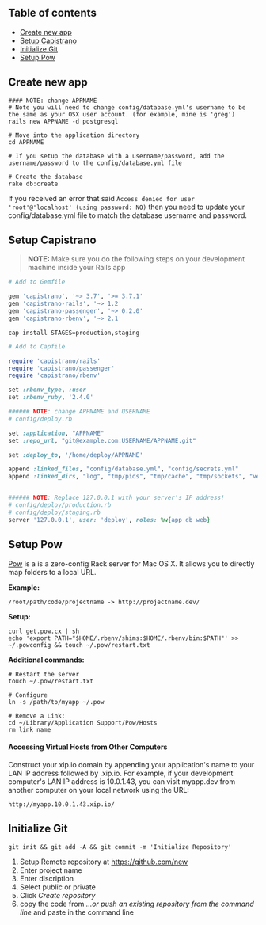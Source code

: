 ## Table of contents

- [Create new app](#create-new-app)
- [Setup Capistrano](#setup-capistrano)
- [Initialize Git](#initialize-git)
- [Setup Pow](#setup-pow)

## Create new app

```shell
#### NOTE: change APPNAME
# Note you will need to change config/database.yml's username to be the same as your OSX user account. (for example, mine is 'greg')
rails new APPNAME -d postgresql

# Move into the application directory
cd APPNAME

# If you setup the database with a username/password, add the username/password to the config/database.yml file

# Create the database
rake db:create
```

If you received an error that said `Access denied for user 'root'@'localhost' (using password: NO)` then you need to update your config/database.yml file to match the database username and password.

## Setup Capistrano

> **NOTE:** Make sure you do the following steps on your development machine inside your Rails app

```ruby
# Add to Gemfile

gem 'capistrano', '~> 3.7', '>= 3.7.1'
gem 'capistrano-rails', '~> 1.2'
gem 'capistrano-passenger', '~> 0.2.0'
gem 'capistrano-rbenv', '~> 2.1'
```

```shell
cap install STAGES=production,staging
```

```ruby
# Add to Capfile

require 'capistrano/rails'
require 'capistrano/passenger'
require 'capistrano/rbenv'

set :rbenv_type, :user
set :rbenv_ruby, '2.4.0'
```

```ruby
###### NOTE: change APPNAME and USERNAME
# config/deploy.rb

set :application, "APPNAME"
set :repo_url, "git@example.com:USERNAME/APPNAME.git"

set :deploy_to, '/home/deploy/APPNAME'

append :linked_files, "config/database.yml", "config/secrets.yml"
append :linked_dirs, "log", "tmp/pids", "tmp/cache", "tmp/sockets", "vendor/bundle", "public/system", "public/uploads"
```

```ruby

###### NOTE: Replace 127.0.0.1 with your server's IP address!
# config/deploy/production.rb
# config/deploy/staging.rb
server '127.0.0.1', user: 'deploy', roles: %w{app db web}
```

## Setup Pow

[Pow](http://pow.cx/) is a is a zero-config Rack server for Mac OS X. It allows you to directly map folders to a local URL. 

**Example:**
```shell
/root/path/code/projectname -> http://projectname.dev/
```

**Setup:**
```shell
curl get.pow.cx | sh
echo 'export PATH="$HOME/.rbenv/shims:$HOME/.rbenv/bin:$PATH"' >> ~/.powconfig && touch ~/.pow/restart.txt
```

**Additional commands:**

```shell
# Restart the server
touch ~/.pow/restart.txt

# Configure
ln -s /path/to/myapp ~/.pow

# Remove a Link:
cd ~/Library/Application Support/Pow/Hosts
rm link_name
```

#### Accessing Virtual Hosts from Other Computers

Construct your xip.io domain by appending your application's name to your LAN IP address followed by .xip.io. For example, if your development computer's LAN IP address is 10.0.1.43, you can visit myapp.dev from another computer on your local network using the URL: 

```
http://myapp.10.0.1.43.xip.io/
```

## Initialize Git

```shell
git init && git add -A && git commit -m 'Initialize Repository'
```

1. Setup Remote repository at https://github.com/new
1. Enter project name
1. Enter discription
1. Select public or private
1. Click *Create repository*
1. copy the code from *…or push an existing repository from the command line* and paste in the command line

